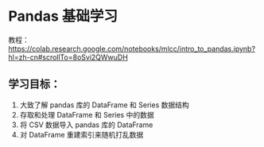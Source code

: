 # Pandas 基础学习
教程：https://colab.research.google.com/notebooks/mlcc/intro_to_pandas.ipynb?hl=zh-cn#scrollTo=8oSvi2QWwuDH

## 学习目标：

1. 大致了解 pandas 库的 DataFrame 和 Series 数据结构
2. 存取和处理 DataFrame 和 Series 中的数据
3. 将 CSV 数据导入 pandas 库的 DataFrame
4. 对 DataFrame 重建索引来随机打乱数据
